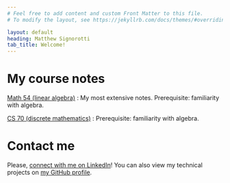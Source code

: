 ```yaml
---
# Feel free to add content and custom Front Matter to this file.
# To modify the layout, see https://jekyllrb.com/docs/themes/#overriding-theme-defaults

layout: default
heading: Matthew Signorotti
tab_title: Welcome!
---
```


# My course notes

[Math 54 (linear algebra)](course_notes/math_54.pdf)
: My most extensive notes. Prerequisite: familiarity with algebra.

[CS 70 (discrete mathematics)](course_notes/cs_70.pdf)
: Prerequisite: familiarity with algebra.

# Contact me

Please, [connect with me on LinkedIn](https://www.linkedin.com/in/matthew-signorotti/)! You can also view my technical projects on [my GitHub profile](https://github.com/Matthew-Signorotti).
